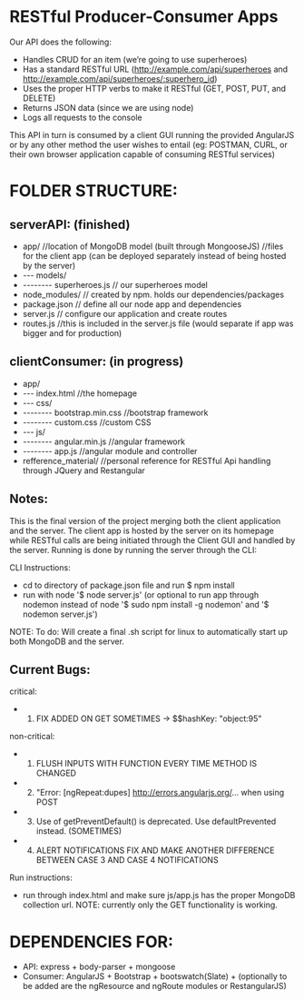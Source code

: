 # RESTful Producer-Consumer Apps

Our API does the following:

- Handles CRUD for an item (we’re going to use superheroes)
- Has a standard RESTful URL (http://example.com/api/superheroes and http://example.com/api/superheroes/:superhero_id)
- Uses the proper HTTP verbs to make it RESTful (GET, POST, PUT, and DELETE)
- Returns JSON data (since we are using node)
- Logs all requests to the console

This API in turn is consumed by a client GUI running the provided AngularJS or by any other method the user wishes to entail (eg: POSTMAN, CURL, or their own browser application capable of consuming RESTful services)

# FOLDER STRUCTURE:


serverAPI: (finished)
-
- app/						//location of MongoDB model (built through MongooseJS)
							//files for the client app (can be deployed separately instead of being hosted by the server)
- --- models/
- -------- superheroes.js  // our superheroes model
- node_modules/     // created by npm. holds our dependencies/packages
- package.json      // define all our node app and dependencies
- server.js         // configure our application and create routes
- routes.js //this is included in the server.js file (would separate if app was bigger and for production)


clientConsumer: (in progress)
-
- app/
- --- index.html				//the homepage
- --- css/
- -------- bootstrap.min.css   	//bootstrap framework
- -------- custom.css	       	//custom CSS
- --- js/
- -------- angular.min.js		//angular framework
- -------- app.js				//angular module and controller
- refference_material/			//personal reference for RESTful Api handling through JQuery and Restangular


Notes:
-
This is the final version of the project merging both the client application and the server. The client app is hosted by the server on its homepage while RESTful calls are being initiated through the Client GUI and handled by the server. Running is done by running the server through the CLI:

CLI Instructions:
- cd to directory of package.json file and run $ npm install
- run with node '$ node server.js' (or optional to run app through nodemon instead of node '$ sudo npm install -g nodemon' and '$ nodemon server.js')


NOTE: To do: Will create a final .sh script for linux to automatically start up both MongoDB and the server.


Current Bugs:
-
critical:
- 1) FIX ADDED ON GET SOMETIMES -> $$hashKey: "object:95"

non-critical:
- 1) FLUSH INPUTS WITH FUNCTION EVERY TIME METHOD IS CHANGED 
- 2) "Error: [ngRepeat:dupes] http://errors.angularjs.org/... when using POST
- 3) Use of getPreventDefault() is deprecated.  Use defaultPrevented instead. (SOMETIMES)
- 4) ALERT NOTIFICATIONS FIX AND MAKE ANOTHER DIFFERENCE BETWEEN CASE 3 AND CASE 4 NOTIFICATIONS

Run instructions:
- run through index.html and make sure js/app.js has the proper MongoDB collection url. 
NOTE: currently only the GET functionality is working.

# DEPENDENCIES FOR:

- API: express + body-parser + mongoose
- Consumer: AngularJS + Bootstrap + bootswatch(Slate) + (optionally to be added are the ngResource and ngRoute modules or RestangularJS)
